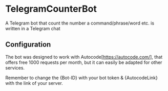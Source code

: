 # TelegramCounterBot
A Telegram bot that count the number a command/phrase/word etc. is written in a Telegram chat

## Configuration
The bot was designed to work with Autocode[https://autocode.com/], that offers free 1000 requests per month, but it can easily be adapted for other services.

Remember to change the {Bot-ID} with your bot token & {AutocodeLink} with the link of your server.
